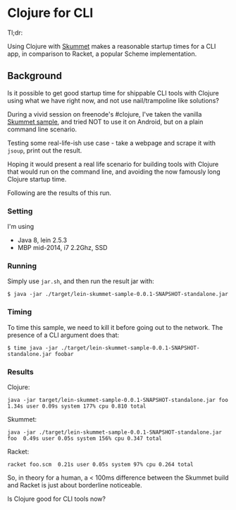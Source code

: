 # Clojure for CLI

Tl;dr:

Using Clojure with [Skummet](http://clojure-android.info/skummet/) makes a reasonable startup times for a CLI app, in comparison
to Racket, a popular Scheme implementation.



## Background

Is it possible to get good startup time for shippable CLI tools with Clojure using what we have right now, and
not use nail/trampoline like solutions?


During a vivid session on freenode's #clojure, I've taken the vanilla [Skummet sample](https://github.com/alexander-yakushev/lein-skummet), 
and tried NOT to use it on Android, but on a plain command line scenario. 

Testing some real-life-ish use case - take a webpage and scrape it with `jsoup`, print out the result.

Hoping it would present a real life scenario for building tools with Clojure that would
run on the command line, and avoiding the now famously long Clojure startup time.

Following are the results of this run.

### Setting

I'm using 

* Java 8, lein 2.5.3
* MBP mid-2014, i7 2.2Ghz, SSD

### Running

Simply use `jar.sh`, and then run the result jar with:

```
$ java -jar ./target/lein-skummet-sample-0.0.1-SNAPSHOT-standalone.jar
```


### Timing

To time this sample, we need to kill it before going out to the network. The
presence of a CLI argument does that:

```
$ time java -jar ./target/lein-skummet-sample-0.0.1-SNAPSHOT-standalone.jar foobar
```

### Results

Clojure:

```
java -jar target/lein-skummet-sample-0.0.1-SNAPSHOT-standalone.jar foo  1.34s user 0.09s system 177% cpu 0.810 total
```
Skummet:

```
java -jar ./target/lein-skummet-sample-0.0.1-SNAPSHOT-standalone.jar foo  0.49s user 0.05s system 156% cpu 0.347 total
```

Racket:

```
racket foo.scm  0.21s user 0.05s system 97% cpu 0.264 total
```

So, in theory for a human, a < 100ms difference between the Skummet build and Racket is just about borderline noticeable.


Is Clojure good for CLI tools now?





